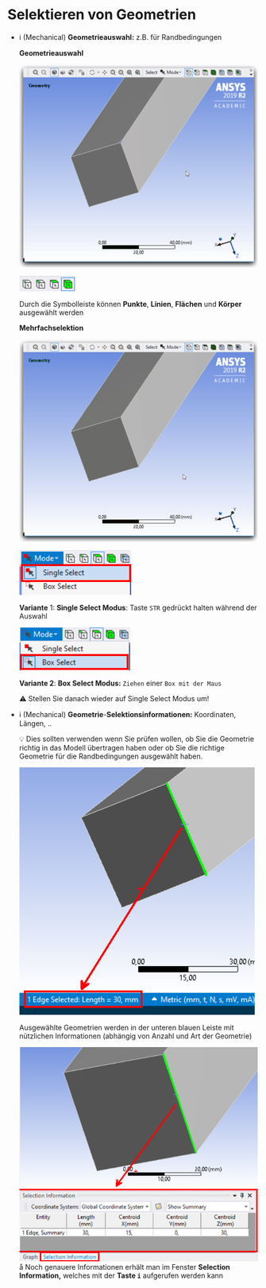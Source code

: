 # Selektieren von Geometrien

- ℹ️ (Mechanical) **Geometrieauswahl:** z.B. für Randbedingungen

  **Geometrieauswahl**

  ![Abbildungen/Auswahlwerkzeuge.gif](Abbildungen/Auswahlwerkzeuge.gif)

  ![Abbildungen/Untitled2.png](Abbildungen/Untitled2.png)

  Durch die Symbolleiste können **Punkte**, **Linien**, **Flächen** und **Körper** ausgewählt werden

  **Mehrfachselektion**

  ![Abbildungen/Mehrfachselektion.gif](Abbildungen/Mehrfachselektion.gif)

  ![Abbildungen/Untitled3.png](Abbildungen/Untitled3.png)

  **Variante** 1: **Single Select Modus**:
  Taste `STR` gedrückt halten während der Auswahl

  ![Abbildungen/Untitled4.png](Abbildungen/Untitled4.png)

  **Variante 2**: **Box Select Modus:**
  `Ziehen` einer `Box mit der Maus`

    <aside>
    ⚠️ Stellen Sie danach wieder auf Single Select Modus um!
    </aside>

- ℹ️ (Mechanical) **Geometrie**-**Selektionsinformationen:** Koordinaten, Längen, ..
    <aside>
    💡 Dies sollten verwenden wenn Sie prüfen wollen, ob Sie die Geometrie richtig in das Modell übertragen haben oder ob Sie die richtige Geometrie für die Randbedingungen ausgewählt haben.
    </aside>
    
    ![Abbildungen/Untitled5.png](Abbildungen/Untitled5.png)
    
    Ausgewählte Geometrien werden in der unteren blauen Leiste mit nützlichen Informationen (abhängig von Anzahl und Art der Geometrie)
    
    ![Abbildungen/Untitled6.png](Abbildungen/Untitled6.png)
    å
    Noch genauere Informationen erhält man im Fenster **Selection Information,** welches mit der **Taste `i`** aufgerufen werden kann
